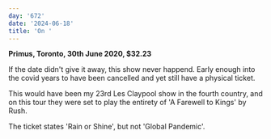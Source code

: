 ```yaml
---
day: '672'
date: '2024-06-18'
title: 'On '
---
```


**Primus, Toronto, 30th June 2020, $32.23**

If the date didn't give it away, this show never happend. Early enough into the covid years to have been cancelled and yet still have a physical ticket.

This would have been my 23rd Les Claypool show in the fourth country, and on this tour they were set to play the entirety of 'A Farewell to Kings' by Rush.

The ticket states 'Rain or Shine', but not 'Global Pandemic'.

